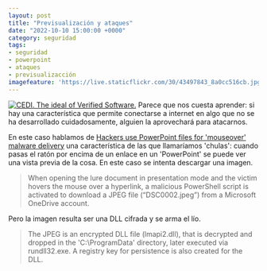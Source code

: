 ```yaml
---
layout: post
title: "Previsualización y ataques"
date: "2022-10-10 15:00:00 +0000"
category: seguridad
tags:
- seguridad
- powerpoint
- ataques
- previsualizacción
imagefeature: 'https://live.staticflickr.com/30/43497843_8a0cc516cb.jpg'
---
```

<a href="https://www.flickr.com/photos/fernand0/43497843/" title="CEDI. The ideal of Verified Software. "><img src="https://live.staticflickr.com/30/43497843_8a0cc516cb.jpg" alt="CEDI. The ideal of Verified Software. " class="img-responsive img-centered"></a>
Parece que nos cuesta aprender: si hay una característica que permite conectarse a internet en algo que no se ha desarrollado cuidadosamente, alguien la aprovechará para atacarnos.

En este caso hablamos de [Hackers use PowerPoint files for 'mouseover' malware delivery](https://www.bleepingcomputer.com/news/security/hackers-use-powerpoint-files-for-mouseover-malware-delivery/) una característica de las que llamaríamos 'chulas': cuando pasas el ratón por encima de un enlace en un 'PowerPoint' se puede ver una vista previa de la cosa. En este caso se intenta descargar una imagen.

> When opening the lure document in presentation mode and the victim hovers the mouse over a hyperlink, a malicious PowerShell script is activated to download a JPEG file (“DSC0002.jpeg”) from a Microsoft OneDrive account.

Pero la imagen resulta ser una DLL cifrada y se arma el lío.

> The JPEG is an encrypted DLL file (lmapi2.dll), that is decrypted and dropped in the 'C:\ProgramData\' directory, later executed via rundll32.exe. A registry key for persistence is also created for the DLL.

>
